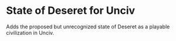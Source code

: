 # State of Deseret for Unciv
Adds the proposed but unrecognized state of Deseret as a playable civilization in Unciv.
